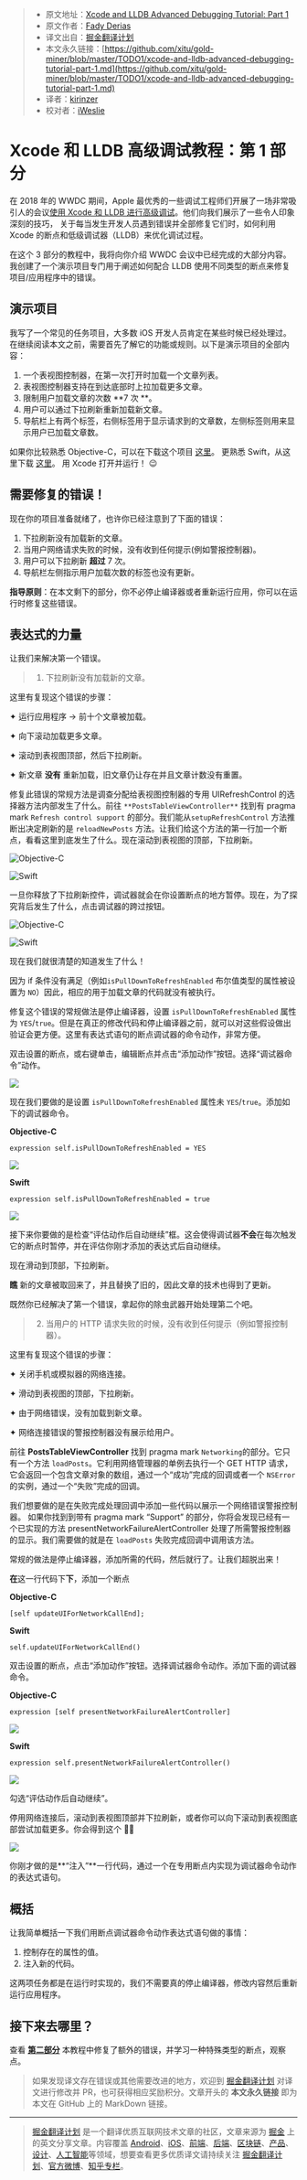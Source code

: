 > * 原文地址：[Xcode and LLDB Advanced Debugging Tutorial: Part 1](https://medium.com/@fadiderias/xcode-and-lldb-advanced-debugging-tutorial-part-1-31919aa149e0)
> * 原文作者：[Fady Derias](https://medium.com/@fadiderias)
> * 译文出自：[掘金翻译计划](https://github.com/xitu/gold-miner)
> * 本文永久链接：[https://github.com/xitu/gold-miner/blob/master/TODO1/xcode-and-lldb-advanced-debugging-tutorial-part-1.md](https://github.com/xitu/gold-miner/blob/master/TODO1/xcode-and-lldb-advanced-debugging-tutorial-part-1.md)
> * 译者：[kirinzer](https://github.com/kirinzer)
> * 校对者：[iWeslie](https://github.com/iWeslie)

# Xcode 和 LLDB 高级调试教程：第 1 部分

在 2018 年的 WWDC 期间，Apple 最优秀的一些调试工程师们开展了一场非常吸引人的会议[使用 Xcode 和 LLDB 进行高级调试](https://developer.apple.com/videos/play/wwdc2018/412/)。他们向我们展示了一些令人印象深刻的技巧， 关于每当发生开发人员遇到错误并全部修复它们时，如何利用 Xcode 的断点和低级调试器（LLDB）来优化调试过程。

在这个 3 部分的教程中，我将向你介绍 WWDC 会议中已经完成的大部分内容。我创建了一个演示项目专门用于阐述如何配合 LLDB 使用不同类型的断点来修复项目/应用程序中的错误。

## 演示项目

我写了一个常见的任务项目，大多数 iOS 开发人员肯定在某些时候已经处理过。在继续阅读本文之前，需要首先了解它的功能或规则。以下是演示项目的全部内容：

1. 一个表视图控制器，在第一次打开时加载一个文章列表。
2. 表视图控制器支持在到达底部时上拉加载更多文章。
3. 限制用户加载文章的次数 **7 次 **。
4. 用户可以通过下拉刷新重新加载新文章。
5. 导航栏上有两个标签，右侧标签用于显示请求到的文章数，左侧标签则用来显示用户已加载文章数。

如果你比较熟悉 Objective-C，可以在下载这个项目 [这里](https://github.com/FadyDerias/IBGPosts)。
更熟悉 Swift，从这里下载 [这里](https://github.com/FadyDerias/IBGPostsSwift)。
用 Xcode 打开并运行！ 😉

## 需要修复的错误！

现在你的项目准备就绪了，也许你已经注意到了下面的错误：

1. 下拉刷新没有加载新的文章。
2. 当用户网络请求失败的时候，没有收到任何提示(例如警报控制器)。
3. 用户可以下拉刷新 **超过** 7 次。
4. 导航栏左侧指示用户加载次数的标签也没有更新。

**指导原则**：在本文剩下的部分，你不必停止编译器或者重新运行应用，你可以在运行时修复这些错误。

## 表达式的力量

让我们来解决第一个错误。

> 1. 下拉刷新没有加载新的文章。

这里有复现这个错误的步骤：

✦ 运行应用程序 → 前十个文章被加载。

✦ 向下滚动加载更多文章。

✦ 滚动到表视图顶部，然后下拉刷新。

✦ 新文章 **没有** 重新加载，旧文章仍让存在并且文章计数没有重置。

修复此错误的常规方法是调查分配给表视图控制器的专用 UIRefreshControl 的选择器方法内部发生了什么。前往 `**PostsTableViewController**` 找到有 pragma mark `Refresh control support` 的部分。我们能从`setupRefreshControl` 方法推断出决定刷新的是 `reloadNewPosts` 方法。让我们给这个方法的第一行加一个断点，看看这里到底发生了什么。现在滚动到表视图的顶部，下拉刷新。

![Objective-C](https://cdn-images-1.medium.com/max/2000/1*t3vOwPZMfYXA33XraHBReQ.png)

![Swift](https://cdn-images-1.medium.com/max/2000/1*5o64at1-25xhG8x7MOQCcQ.png)

一旦你释放了下拉刷新控件，调试器就会在你设置断点的地方暂停。现在，为了探究背后发生了什么，点击调试器的跨过按钮。

![Objective-C](https://cdn-images-1.medium.com/max/2000/1*NnCfWSc4ALsmVW4MtVDmsQ.png)

![Swift](https://cdn-images-1.medium.com/max/2000/1*O9EsnTPL8Bc7eRaDnggkNQ.png)

现在我们就很清楚的知道发生了什么！

因为 if 条件没有满足（例如`isPullDownToRefreshEnabled` 布尔值类型的属性被设置为 `NO`）因此，相应的用于加载文章的代码就没有被执行。

修复这个错误的常规做法是停止编译器，设置 `isPullDownToRefreshEnabled` 属性为 `YES`/`true`。但是在真正的修改代码和停止编译器之前，就可以对这些假设做出验证会更方便。这里有表达式语句的断点调试器的命令动作，非常方便。

双击设置的断点，或右键单击，编辑断点并点击“添加动作”按钮。选择“调试器命令”动作。

![](https://cdn-images-1.medium.com/max/2000/1*5Q7AfSRWER__yCY-ygHrxA.png)

现在我们要做的是设置 `isPullDownToRefreshEnabled` 属性未 `YES`/`true`。添加如下的调试器命令。

**Objective-C**

```
expression self.isPullDownToRefreshEnabled = YES
```

![](https://cdn-images-1.medium.com/max/2012/1*lAJyDbhVTYjwfBzKszTDig.png)

**Swift**

```
expression self.isPullDownToRefreshEnabled = true
```

![](https://cdn-images-1.medium.com/max/2476/1*xY2IFUHIJQkqBSddN5hmog.png)

接下来你要做的是检查“评估动作后自动继续”框。这会使得调试器**不会**在每次触发它的断点时暂停，并在评估你刚才添加的表达式后自动继续。

现在滑动到顶部，下拉刷新。

**瞧** 新的文章被取回来了，并且替换了旧的，因此文章的技术也得到了更新。

既然你已经解决了第一个错误，拿起你的除虫武器开始处理第二个吧。

> 2. 当用户的 HTTP 请求失败的时候，没有收到任何提示（例如警报控制器）。

这里有复现这个错误的步骤：

✦ 关闭手机或模拟器的网络连接。

✦ 滑动到表视图的顶部，下拉刷新。

✦ 由于网络错误，没有加载到新文章。

✦ 网络连接错误的警报控制器没有展示给用户。

前往 **PostsTableViewController** 找到 pragma mark `Networking`的部分。它只有一个方法 `loadPosts`。它利用网络管理器的单例去执行一个 GET HTTP 请求，它会返回一个包含文章对象的数组，通过一个“成功”完成的回调或者一个 `NSError` 的实例，通过一个“失败”完成的回调。

我们想要做的是在失败完成处理回调中添加一些代码以展示一个网络错误警报控制器。 如果你找到到带有 pragma mark “Support” 的部分，你将会发现已经有一个已实现的方法 presentNetworkFailureAlertController 处理了所需警报控制器的显示。我们需要做的就是在 `loadPosts` 失败完成回调中调用该方法。

常规的做法是停止编译器，添加所需的代码，然后就行了。让我们超脱出来！

**在**这一行代码下**下**，添加一个断点

**Objective-C**

```
[self updateUIForNetworkCallEnd];
```

**Swift**

```
self.updateUIForNetworkCallEnd()
```

双击设置的断点，点击“添加动作”按钮。选择调试器命令动作。添加下面的调试器命令。

**Objective-C**

```
expression [self presentNetworkFailureAlertController]
```

![](https://cdn-images-1.medium.com/max/3048/1*Q1RqsI7GGn5Nx7MI9oaOFA.png)

**Swift**

```
expression self.presentNetworkFailureAlertController()
```

![](https://cdn-images-1.medium.com/max/2708/1*o1j-d1NS0j0DOBJlySEM6A.png)

勾选“评估动作后自动继续”。

停用网络连接后，滚动到表视图顶部并下拉刷新，或者你可以向下滚动到表视图底部尝试加载更多。你会得到这个 🎉🎉

![](https://cdn-images-1.medium.com/max/2000/1*Ohh02CA-HA3rqtgmx7atPQ.png)

你刚才做的是**“注入”**一行代码，通过一个在专用断点内实现为调试器命令动作的表达式语句。

## 概括

让我简单概括一下我们用断点调试器命令动作表达式语句做的事情：

1. 控制存在的属性的值。
2. 注入新的代码。

这两项任务都是在运行时实现的，我们不需要真的停止编译器，修改内容然后重新运行应用程序。

## 接下来去哪里？

查看 [**第二部分**](https://github.com/xitu/gold-miner/blob/master/TODO1/xcode-and-lldb-advanced-debugging-tutorial-part-2.md) 本教程中修复了额外的错误，并学习一种特殊类型的断点，观察点。

> 如果发现译文存在错误或其他需要改进的地方，欢迎到 [掘金翻译计划](https://github.com/xitu/gold-miner) 对译文进行修改并 PR，也可获得相应奖励积分。文章开头的 **本文永久链接** 即为本文在 GitHub 上的 MarkDown 链接。

---

> [掘金翻译计划](https://github.com/xitu/gold-miner) 是一个翻译优质互联网技术文章的社区，文章来源为 [掘金](https://juejin.im) 上的英文分享文章。内容覆盖 [Android](https://github.com/xitu/gold-miner#android)、[iOS](https://github.com/xitu/gold-miner#ios)、[前端](https://github.com/xitu/gold-miner#前端)、[后端](https://github.com/xitu/gold-miner#后端)、[区块链](https://github.com/xitu/gold-miner#区块链)、[产品](https://github.com/xitu/gold-miner#产品)、[设计](https://github.com/xitu/gold-miner#设计)、[人工智能](https://github.com/xitu/gold-miner#人工智能)等领域，想要查看更多优质译文请持续关注 [掘金翻译计划](https://github.com/xitu/gold-miner)、[官方微博](http://weibo.com/juejinfanyi)、[知乎专栏](https://zhuanlan.zhihu.com/juejinfanyi)。
